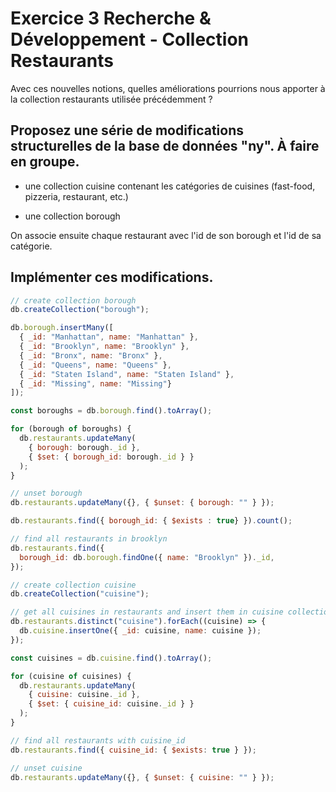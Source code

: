 # Exercice 3 Recherche & Développement - Collection Restaurants

Avec ces nouvelles notions, quelles améliorations pourrions nous apporter à la collection restaurants utilisée précédemment ?

## Proposez une série de modifications structurelles de la base de données "ny". À faire en groupe.

- une collection cuisine contenant les catégories de cuisines (fast-food, pizzeria, restaurant, etc.)

- une collection borough

On associe ensuite chaque restaurant avec l'id de son borough et l'id de sa catégorie.

## Implémenter ces modifications.

```js
// create collection borough
db.createCollection("borough");

db.borough.insertMany([
  { _id: "Manhattan", name: "Manhattan" },
  { _id: "Brooklyn", name: "Brooklyn" },
  { _id: "Bronx", name: "Bronx" },
  { _id: "Queens", name: "Queens" },
  { _id: "Staten Island", name: "Staten Island" },
  { _id: "Missing", name: "Missing"}
]);

const boroughs = db.borough.find().toArray();

for (borough of boroughs) {
  db.restaurants.updateMany(
    { borough: borough._id },
    { $set: { borough_id: borough._id } }
  );
}

// unset borough
db.restaurants.updateMany({}, { $unset: { borough: "" } });

db.restaurants.find({ borough_id: { $exists : true} }).count();

// find all restaurants in brooklyn
db.restaurants.find({
  borough_id: db.borough.findOne({ name: "Brooklyn" })._id,
});
```

```js
// create collection cuisine
db.createCollection("cuisine");

// get all cuisines in restaurants and insert them in cuisine collection
db.restaurants.distinct("cuisine").forEach((cuisine) => {
  db.cuisine.insertOne({ _id: cuisine, name: cuisine });
});

const cuisines = db.cuisine.find().toArray();

for (cuisine of cuisines) {
  db.restaurants.updateMany(
    { cuisine: cuisine._id },
    { $set: { cuisine_id: cuisine._id } }
  );
}

// find all restaurants with cuisine_id
db.restaurants.find({ cuisine_id: { $exists: true } });

// unset cuisine
db.restaurants.updateMany({}, { $unset: { cuisine: "" } });
```